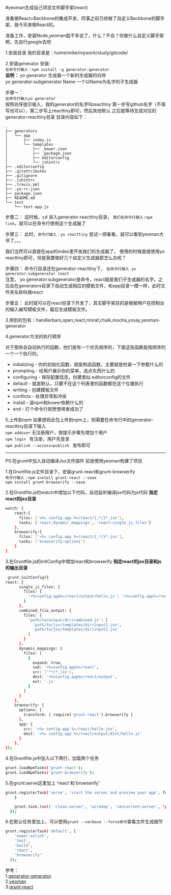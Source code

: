 #yeoman生成自己项目文件脚手架(react)

准备做React+Backbone的集成开发，同事之前已经做了自定义Backbone的脚手架，我今天来做React的。

准备工作，安装Node,yeoman就不多说了，什么？不会？你做什么自定义脚手架啊，先自行google去吧

1.安装目录
我的目录是：home/mike/mywork/study/gitcode/ 

2.安装generator
安装:  
`在命令行输入：npm install -g generator-generator`  
**说明：**
yo generator 生成器一个新的生成器的向导  
yo generator:subgenerator Name 一个以Name为名字的子生成器  

步骤一：  
`在命令行输入yo generator`   
按照向导提示输入，我的generator的名字叫reacttiny
第一步写github名字（不填写也可以），第二步写上reacttiny即可，然后其他默认
之后就等待生成对应的generator-reacttiny目录
目录内容如下：


    .
    ├── generators
    │   └── app
    │       ├── index.js
    │       └── templates
    │           ├── _bower.json
    │           ├── _package.json
    │           ├── editorconfig
    │           └── jshintrc
    ├── .editorconfig
    ├── .gitattributes
    ├── .gitignore
    ├── .jshintrc
    ├── .travis.yml
    ├── .yo-rc.json
    ├── package.json
    ├── README.md
    └── test
        └── test-app.js


步骤二：
这时候，cd 进入generator-reacttiny目录，
`我们在命令行输入:npm link`，就可以在命令行使用这个生成器了

步骤三：
此时，`命令行输入：yo reacttiny`
尝试一把看看，就可以看到yeoman大爷了。。。

我们当然可以直接在app的index里开发我们的生成器了，
使用的时候直接使用yo reacttiny即可，但是我要做好几个自定义生成器那怎么办呢？

步骤四：
命令行目录还在generator-reacttiny下，
`在命令行输入 yo generator:subgenerator react`  
注意， yo generator:subgenerator是命令，react就是我们子生成器的名字。之后会在generators目录下自动生成相应的模板文件，和app目录一模一样，此时文件夹名称叫做react

步骤五：
此时就可以在react目录下开发了，其实脚手架目的是根据用户在控制台的输入编写模板文件，最后生成模板文件。

3.用到的包有：handlerbars,open,react,rimraf,chalk,mocha,yosay,yeoman-generator


4.generator方法的执行顺序

对于那些会自动执行的函数，他们是有一个优先顺序的，下面这些函数是按顺序的一个一个执行的。

* initializing - 你的初始化函数，就是构造函数，主要就是检查一下参数什么的
 * prompting - 给用户展示你的菜单，选点东西什么的
* configuring - 保存配置信息，创建类似.editorconfig的文件
* default - 就是默认，只要不在这个列表里的函数都在这个位置执行
* writing - 创建模板文件
* conflicts - 处理异常和冲突
* install - 装npm和bower依赖什么的
* end - 打个命令行祝贺使用者成功了

5.上传到npm
 如果想将此包上传到npm上，则需要在命令行中的generator-reacttiny目录下输入  
`npm adduser` 无注册用户，按提示步骤先增加个用户  
`npm login ` 有注册，用户先登录  
`npm publish --access=publish ` 发布即可  

---
PS:在grunt中加入自动编译Jsx文件插件
前提使用yeoman构建了项目

1.在Gruntfile.js文件目录下，安装grunt-react和grunt-browserify   
`命令行输入：npm install grunt-react --save`  
`npm install grunt-browserify --save`  

2.在Gruntfile.js的watch中增加以下代码，自动监听编译jsx代码为js代码
**指定react的jsx目录**
  ```bash
watch: {
      react:{
        files: ['<%= config.app %>/react/{,*/}*.jsx'],
        tasks: ['react:dynamic_mappings', 'react:single_js_files']
      },
      browserify:{
        files: ['<%= config.app %>/react/{,*/}*.jsx'],
        tasks: ['browserify:options']
      }
}
```

3.在Gruntfile.js的initConfig中增加react和browserify
**指定react的jsx目录和js的输出目录**
```bash
 grunt.initConfig({
react: {
      single_js_files: {
        files: {
          '<%=config.app%>/react/output/hello.js': '<%=config.app%>/react/hello.jsx'
        }
      },
      combined_file_output: {
        files: {
          'path/to/output/dir/combined.js': [
            'path/to/jsx/templates/dir/input1.jsx',
            'path/to/jsx/templates/dir/input2.jsx'
          ]
        }
      },
      dynamic_mappings: {
        files: [
          {
            expand: true,
            cwd: '<%=config.app%>/react',
            src: ['**/*.jsx'],
            dest: '<%=config.app%>/react/output',
            ext: '.js'
          }
        ]
      }
    },
    browserify: {
      options: {
        transform: [ require('grunt-react').browserify ]
      },
      app: {
        src: '<%= config.app %>/react/hello.jsx',
        dest: '<%= config.app %>/react/output/dist/hello.js'
      }
    },
});
```
4.在Gruntfile.js中加入以下两行，加载两个任务
```bash
grunt.loadNpmTasks('grunt-react');
grunt.loadNpmTasks('grunt-browserify');
```
5.在grunt:serve这里加上 'react'和'browserify'
```bash
grunt.registerTask('serve', 'start the server and preview your app', function (target) { if (target === 'dist') { return grunt.task.run(['build', 'browserSync:dist']);
    }

    grunt.task.run([ 'clean:server', 'wiredep', 'concurrent:server', 'postcss', 'browserSync:livereload', 'watch', 'react', 'browserify'  ]);
  });
```
6.在默认任务里加上，可以使用`grunt --verbose --force命令`查看文件生成细节
```bash
grunt.registerTask('default', [
    'newer:eslint',
    'test',
    'build',
    'react',
    'browserify'
  ]);
```
参考：  
1.[generator-generator](https://github.com/yeoman/generator-generator)  
2.[yeoman](http://yeoman.io/authoring/index.html)  
3.[grunt-react](https://www.npmjs.com/package/grunt-react)
